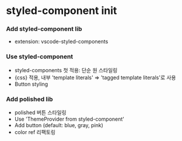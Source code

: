 # styled-component init

### Add styled-component lib

- extension: vscode-styled-components

### Use styled-component

- styled-components 첫 적용: 단순 원 스타일링
- {css} 적용, 내부 'template literals' => 'tagged template literals'로 사용
- Button styling

### Add polished lib

- polished 버튼 스타일링
- Use 'ThemeProvider from styled-component'
- Add button (default: blue, gray, pink)
- color ref 리팩토링
